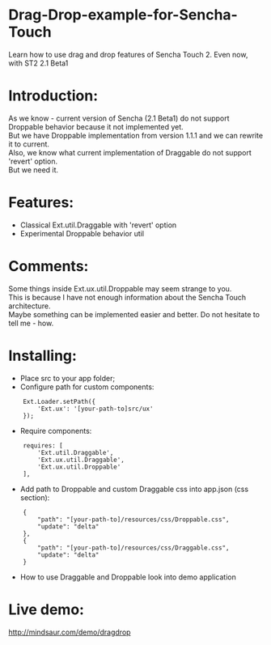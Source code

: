 Drag-Drop-example-for-Sencha-Touch
==================================

Learn how to use drag and drop features of Sencha Touch 2. Even now, with ST2 2.1 Beta1

Introduction:
=============
As we know - current version of Sencha (2.1 Beta1) do not support Droppable behavior because it not implemented yet.  
But we have Droppable implementation from version 1.1.1 and we can rewrite it to current.  
Also, we know what current implementation of Draggable do not support 'revert' option.  
But we need it.


Features:
=========
- Classical Ext.util.Draggable with 'revert' option
- Experimental Droppable behavior util

Comments:
=========
Some things inside Ext.ux.util.Droppable may seem strange to you.  
This is because I have not enough information about the Sencha Touch architecture.  
Maybe something can be implemented easier and better. Do not hesitate to tell me - how. 

Installing:
===========
- Place src to your app folder;
- Configure path for custom components: 
<!-- language: lang-js -->
        
        Ext.Loader.setPath({
            'Ext.ux': '[your-path-to]src/ux'
        });
- Require components:
<!-- language: lang-js -->
        
        requires: [
            'Ext.util.Draggable',
            'Ext.ux.util.Draggable',
            'Ext.ux.util.Droppable'
        ],
- Add path to Droppable and custom Draggable css into app.json (css section):
<!-- language: lang-js -->
        
        {
            "path": "[your-path-to]/resources/css/Droppable.css",
            "update": "delta"
        },
        {
            "path": "[your-path-to]/resources/css/Draggable.css",
            "update": "delta"
        }
- How to use Draggable and Droppable look into demo application  


Live demo: 
==========
http://mindsaur.com/demo/dragdrop